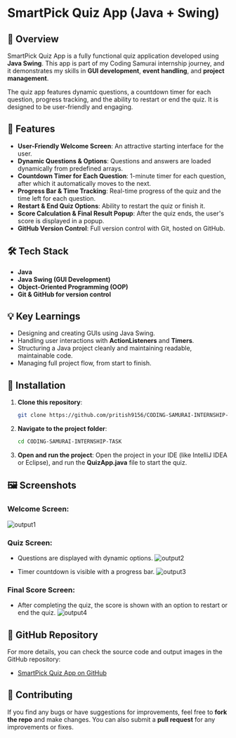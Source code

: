 # SmartPick Quiz App (Java + Swing)

## 🚀 Overview

SmartPick Quiz App is a fully functional quiz application developed using **Java Swing**. This app is part of my Coding Samurai internship journey, and it demonstrates my skills in **GUI development**, **event handling**, and **project management**.

The quiz app features dynamic questions, a countdown timer for each question, progress tracking, and the ability to restart or end the quiz. It is designed to be user-friendly and engaging.

## 🎯 Features

- **User-Friendly Welcome Screen**: An attractive starting interface for the user.
- **Dynamic Questions & Options**: Questions and answers are loaded dynamically from predefined arrays.
- **Countdown Timer for Each Question**: 1-minute timer for each question, after which it automatically moves to the next.
- **Progress Bar & Time Tracking**: Real-time progress of the quiz and the time left for each question.
- **Restart & End Quiz Options**: Ability to restart the quiz or finish it.
- **Score Calculation & Final Result Popup**: After the quiz ends, the user's score is displayed in a popup.
- **GitHub Version Control**: Full version control with Git, hosted on GitHub.

## 🛠️ Tech Stack

- **Java**
- **Java Swing (GUI Development)**
- **Object-Oriented Programming (OOP)**
- **Git & GitHub for version control**

## 💡 Key Learnings

- Designing and creating GUIs using Java Swing.
- Handling user interactions with **ActionListeners** and **Timers**.
- Structuring a Java project cleanly and maintaining readable, maintainable code.
- Managing full project flow, from start to finish.

## 🔗 Installation

1. **Clone this repository**:
   ```bash
   git clone https://github.com/pritish9156/CODING-SAMURAI-INTERNSHIP-TASK.git
   ```

2. **Navigate to the project folder**:
   ```bash
   cd CODING-SAMURAI-INTERNSHIP-TASK
   ```

3. **Open and run the project**:
   Open the project in your IDE (like IntelliJ IDEA or Eclipse), and run the **QuizApp.java** file to start the quiz.

## 🖼️ Screenshots

### Welcome Screen:
![output1](https://github.com/user-attachments/assets/e75411dd-8b85-4b1a-9023-9070f105ef8c)

### Quiz Screen:
- Questions are displayed with dynamic options.
![output2](https://github.com/user-attachments/assets/edc6e0bb-daed-4bac-8522-5652f76db291)

- Timer countdown is visible with a progress bar.
![output3](https://github.com/user-attachments/assets/6a4cb6bf-b443-4d79-ba13-6d154c76b898)

### Final Score Screen:
- After completing the quiz, the score is shown with an option to restart or end the quiz.
![output4](https://github.com/user-attachments/assets/7d9c16af-0fb1-4e24-82db-8d730e67485e)

## 🔗 GitHub Repository

For more details, you can check the source code and output images in the GitHub repository:
- [SmartPick Quiz App on GitHub](https://github.com/pritish9156/CODING-SAMURAI-INTERNSHIP-TASK)

## 🤝 Contributing

If you find any bugs or have suggestions for improvements, feel free to **fork the repo** and make changes. You can also submit a **pull request** for any improvements or fixes.
